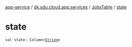[app-service](../../index.md) / [dk.sdu.cloud.app.services](../index.md) / [JobsTable](index.md) / [state](./state.md)

# state

`val state: Column<`[`String`](https://kotlinlang.org/api/latest/jvm/stdlib/kotlin/-string/index.html)`>`